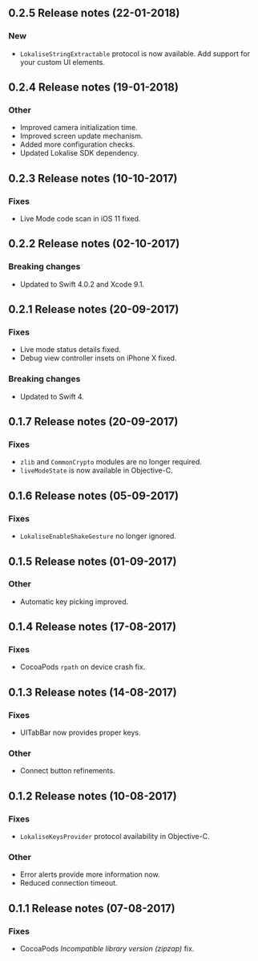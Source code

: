 ## 0.2.5 Release notes (22-01-2018)

### New

- `LokaliseStringExtractable` protocol is now available. Add support for your custom UI elements.

## 0.2.4 Release notes (19-01-2018)

### Other

- Improved camera initialization time.
- Improved screen update mechanism.
- Added more configuration checks.
- Updated Lokalise SDK dependency.

## 0.2.3 Release notes (10-10-2017)

### Fixes

- Live Mode code scan in iOS 11 fixed.

## 0.2.2 Release notes (02-10-2017)

### Breaking changes

- Updated to Swift 4.0.2 and Xcode 9.1.

## 0.2.1 Release notes (20-09-2017)

### Fixes

- Live mode status details fixed.
- Debug view controller insets on iPhone X fixed.

### Breaking changes

- Updated to Swift 4.

## 0.1.7 Release notes (20-09-2017)

### Fixes

- `zlib` and `CommonCrypto` modules are no longer required.
- `liveModeState`  is now available in Objective-C.

## 0.1.6 Release notes (05-09-2017)

### Fixes

- `LokaliseEnableShakeGesture` no longer ignored.

## 0.1.5 Release notes (01-09-2017)

### Other

- Automatic key picking improved.

## 0.1.4 Release notes (17-08-2017)

### Fixes

- CocoaPods `rpath` on device crash fix.

## 0.1.3 Release notes (14-08-2017)

### Fixes

- UITabBar now provides proper keys.

### Other

- Connect button refinements.

## 0.1.2 Release notes (10-08-2017)

### Fixes

- `LokaliseKeysProvider` protocol availability in Objective-C.

### Other

- Error alerts provide more information now.
- Reduced connection timeout.

## 0.1.1 Release notes (07-08-2017)

### Fixes

- CocoaPods *Incompatible library version (zipzap)* fix.
